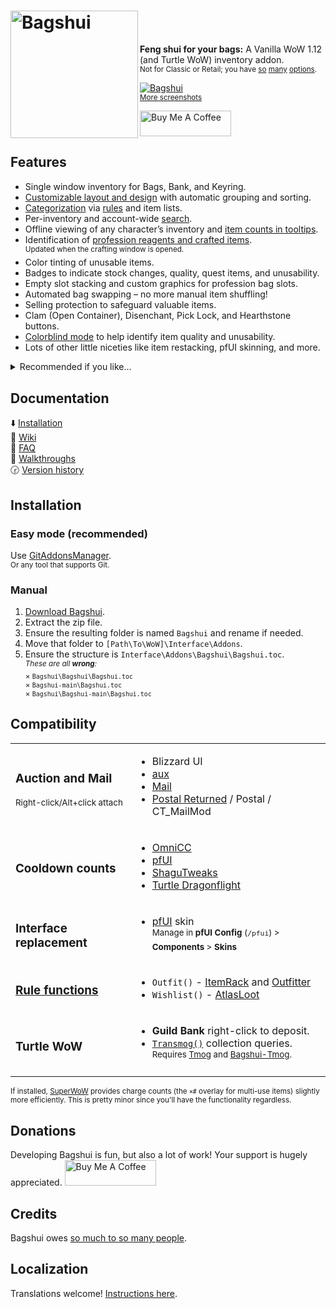 <h1>
<img src="Images/Logo.svg" width="204" align="left" alt="Bagshui">
<div width="100%">&nbsp;</div>
</h1>

**Feng shui for your bags:** A Vanilla WoW 1.12 (and Turtle WoW) inventory addon.<br><sup>Not for Classic or Retail; you have [so](https://www.curseforge.com/wow/addons/better-bags) [many](https://www.curseforge.com/wow/addons/ark-inventory) [options](https://www.curseforge.com/wow/search?class=addons&categories=bags-inventory&sortBy=popularity).</sup>

[![Bagshui](https://github.com/veechs/Bagshui/wiki/images/BagshuiScreenshots.png)](https://github.com/veechs/Bagshui/wiki/Screenshots)  
<sup>[More screenshots](https://github.com/veechs/Bagshui/wiki/Screenshots)</sup>


<a href="https://www.buymeacoffee.com/veechs" target="_blank"><img src="https://cdn.buymeacoffee.com/buttons/v2/default-orange.png" alt="Buy Me A Coffee" height="41" width="146"></a>


## Features

* Single window inventory for Bags, Bank, and Keyring.
* [Customizable layout and design](https://github.com/veechs/Bagshui/wiki/Profiles) with automatic grouping and sorting.
* [Categorization](https://github.com/veechs/Bagshui/wiki/Categories) via [rules](https://github.com/veechs/Bagshui/wiki/Rules) and item lists.
* Per-inventory and account-wide [search](https://github.com/veechs/Bagshui/wiki/Searching).
* Offline viewing of any character’s inventory and [item counts in tooltips](https://github.com/veechs/Bagshui/wiki/Item-Information#info-tooltip).
* Identification of [profession reagents and crafted items](https://github.com/veechs/Bagshui/wiki/Professions).<br><sup>Updated when the crafting window is opened.</sup>
* Color tinting of unusable items.
* Badges to indicate stock changes, quality, quest items, and unusability.
* Empty slot stacking and custom graphics for profession bag slots.
* Automated bag swapping – no more manual item shuffling!
* Selling protection to safeguard valuable items.
* Clam (Open Container), Disenchant, Pick Lock, and Hearthstone buttons.
* [Colorblind mode](https://github.com/veechs/Bagshui/wiki/Accessibility#colorblind-mode) to help identify item quality and unusability.
* Lots of other little niceties like item restacking, pfUI skinning, and more.

<details>

<summary>Recommended if you like…</summary>

> AdiBags, ArkInventory, Baganator, Baggins, BetterBags, EngInventory/EngBags, TBag.  
> And with “[OneBagshui](https://github.com/veechs/Bagshui/wiki/FAQ#how-do-i-switch-to-the-onebag-style-layout)”: Bagnon, Combuctor, Inventorian, LiteBag, OneBag3, SUCC-bag.

</details>

## Documentation

⬇️ [Installation](#installation)  
📕 [Wiki](https://github.com/veechs/Bagshui/wiki)  
🙋 [FAQ](https://github.com/veechs/Bagshui/wiki/FAQ)  
🐾 [Walkthroughs](https://github.com/veechs/Bagshui/wiki/Walkthroughs)  
🕝 [Version history](Changelog.md)

## Installation

### Easy mode (recommended)

Use [GitAddonsManager](https://woblight.gitlab.io/overview/gitaddonsmanager/).  
<sup>Or any tool that supports Git.</sup>

### Manual

1. [Download Bagshui](https://github.com/veechs/Bagshui/releases/latest/download/Bagshui.zip).
2. Extract the zip file.
3. Ensure the resulting folder is named `Bagshui` and rename if needed.
4. Move that folder to `[Path\To\WoW]\Interface\Addons`.
5. Ensure the structure is `Interface\Addons\Bagshui\Bagshui.toc`.  
   <sup>*These are all **wrong**:*  
    × `Bagshui\Bagshui\Bagshui.toc`  
    × `Bagshui-main\Bagshui.toc`  
    × `Bagshui\Bagshui-main\Bagshui.toc`
   </sup>


## Compatibility

<table>

<tr>
<td>

### Auction and Mail
<sup>Right-click/Alt+click attach</sup>

</td>
<td>

* Blizzard UI
* [aux](https://github.com/gwetchen/aux-addon)
* [Mail](https://github.com/EinBaum/Mail)
* [Postal Returned](https://github.com/veechs/Postal-Returned) / Postal / CT_MailMod

</td>
</tr>


<tr>
<td>

### Cooldown counts

</td>
<td>

* [OmniCC](https://github.com/Otari98/OmniCC)
* [pfUI](https://shagu.org/pfUI/)
* [ShaguTweaks](https://shagu.org/ShaguTweaks/)
* [Turtle Dragonflight](https://github.com/TheLinuxITGuy/Turtle-Dragonflight)

</td>
</tr>


<tr>
<td>

### Interface replacement

</td>
<td>

* [pfUI](https://shagu.org/pfUI/) skin  
<sup>Manage in **pfUI Config** (`/pfui`) > **Components** > **Skins**</sup>

</td>
</tr>


<tr>
<td>

### [Rule functions](https://github.com/veechs/Bagshui/wiki/Rules#available-rule-functions)

</td>
<td>

* `Outfit()` - [ItemRack](https://turtle-wow.fandom.com/wiki/ItemRack) and [Outfitter](https://github.com/pepopo978/Outfitter)
* `Wishlist()` - [AtlasLoot](https://turtle-wow.fandom.com/wiki/AtlasLoot)

</td>
</tr>


<tr>
<td>

### Turtle WoW

</td>
<td>

* **Guild Bank** right-click to deposit.
* [`Transmog()`](https://github.com/veechs/Bagshui/wiki/Rules#available-rule-functions) collection queries.<br><sup>Requires [Tmog](https://github.com/Otari98/Tmog) and [Bagshui-Tmog](https://github.com/veechs/Bagshui-Tmog).

</td>
</tr>

</table>

<sup>If installed, [SuperWoW](https://github.com/balakethelock/SuperWoW) provides charge counts (the `×#` overlay for multi-use items) slightly more efficiently. This is pretty minor since you'll have the functionality regardless.</sup>


## Donations
Developing Bagshui is fun, but also a lot of work! Your support is hugely appreciated.
<a href="https://www.buymeacoffee.com/veechs" target="_blank"><img src="https://cdn.buymeacoffee.com/buttons/v2/default-orange.png" alt="Buy Me A Coffee" height="41" width="146"></a>


## Credits

Bagshui owes [so much to so many people](Credits.md).


## Localization

Translations welcome! [Instructions here](Localization/Readme.md).
